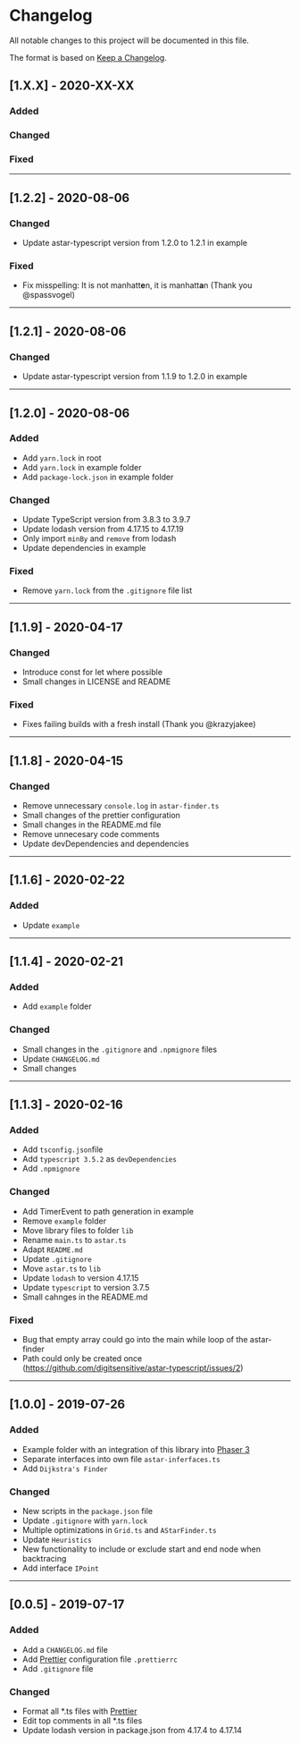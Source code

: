 # Changelog
All notable changes to this project will be documented in this file.

The format is based on [Keep a Changelog](https://keepachangelog.com/en/1.0.0/).

## [1.X.X] - 2020-XX-XX
### Added
### Changed
### Fixed

---

## [1.2.2] - 2020-08-06

### Changed
- Update astar-typescript version from 1.2.0 to 1.2.1 in example 

### Fixed
- Fix misspelling: It is not manhatt**e**n, it is manhatt**a**n
  (Thank you @spassvogel)

---

## [1.2.1] - 2020-08-06

### Changed
- Update astar-typescript version from 1.1.9 to 1.2.0 in example

---

## [1.2.0] - 2020-08-06

### Added
- Add `yarn.lock` in root
- Add `yarn.lock` in example folder
- Add `package-lock.json` in example folder

### Changed
- Update TypeScript version from 3.8.3 to 3.9.7
- Update lodash version from 4.17.15 to 4.17.19
- Only import `minBy` and `remove` from lodash
- Update dependencies in example

### Fixed
- Remove `yarn.lock` from the `.gitignore` file list

---

## [1.1.9] - 2020-04-17

### Changed
- Introduce const for let where possible
- Small changes in LICENSE and README

### Fixed
- Fixes failing builds with a fresh install (Thank you @krazyjakee)

---

## [1.1.8] - 2020-04-15

### Changed
- Remove unnecessary `console.log` in `astar-finder.ts`
- Small changes of the prettier configuration
- Small changes in the README.md file
- Remove unnecesary code comments
- Update devDependencies and dependencies

---

## [1.1.6] - 2020-02-22

### Added
- Update `example`

---

## [1.1.4] - 2020-02-21

### Added
- Add `example` folder

### Changed
- Small changes in the `.gitignore` and `.npmignore` files
- Update `CHANGELOG.md`
- Small changes

---

## [1.1.3] - 2020-02-16

### Added
- Add `tsconfig.json`file
- Add `typescript 3.5.2` as `devDependencies`
- Add `.npmignore`

### Changed
- Add TimerEvent to path generation in example
- Remove `example` folder
- Move library files to folder `lib`
- Rename `main.ts` to `astar.ts`
- Adapt `README.md`
- Update `.gitignore`
- Move `astar.ts` to `lib`
- Update `lodash` to version 4.17.15
- Update `typescript` to version 3.7.5
- Small cahnges in the README.md

### Fixed
- Bug that empty array could go into the main while loop of the astar-finder
- Path could only be created once (https://github.com/digitsensitive/astar-typescript/issues/2)

---

## [1.0.0] - 2019-07-26

### Added
- Example folder with an integration of this library into [Phaser 3](https://phaser.io/phaser3)
- Separate interfaces into own file `astar-inferfaces.ts`
- Add `Dijkstra's Finder`

### Changed
- New scripts in the `package.json` file
- Update `.gitignore` with `yarn.lock`
- Multiple optimizations in `Grid.ts` and `AStarFinder.ts`
- Update `Heuristics`
- New functionality to include or exclude start and end node when backtracing
- Add interface `IPoint` 

---

## [0.0.5] - 2019-07-17

### Added
- Add a `CHANGELOG.md` file
- Add [Prettier](https://github.com/prettier/prettier) configuration file `.prettierrc`
- Add `.gitignore` file

### Changed
- Format all *.ts files with [Prettier](https://github.com/prettier/prettier)
- Edit top comments in all *.ts files
- Update lodash version in package.json from 4.17.4 to 4.17.14